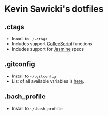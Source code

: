 # Kevin Sawicki's dotfiles

## .ctags

  * Install to `~/.ctags`
  * Includes support [CoffeeScript](http://coffeescript.org/) functions
  * Includes support for [Jasmine](http://pivotal.github.com/jasmine/) specs

## .gitconfig

  * Install to `~/.gitconfig`
  * List of all available variables is [here](http://git-scm.com/docs/git-config#_variables).

## .bash_profile

  * Install to `~/.bash_profile`
